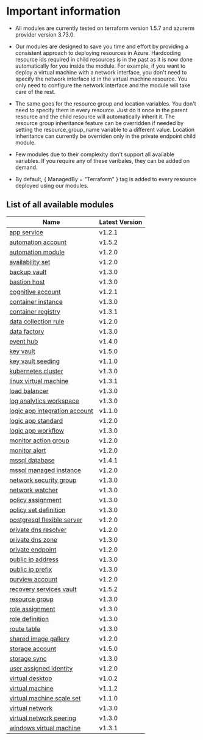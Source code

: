 # Important information
* All modules are currently tested on terraform version 1.5.7 and azurerm provider version 3.73.0.

* Our modules are designed to save you time and effort by providing a consistent approach to deploying resources in Azure. Hardcoding resource ids required in child resources is in the past as it is now done automatically for you inside the module. For example, if you want to deploy a virtual machine with a network interface, you don't need to specify the network interface id in the virtual machine resource. You only need to configure the network interface and the module will take care of the rest.

* The same goes for the resource group and location variables. You don't need to specify them in every resource. Just do it once in the parent resource and the child resource will automatically inherit it. The resource group inheritance feature can be overridden if needed by setting the resource_group_name variable to a different value. Location inheritance can currently be overriden only in the private endpoint child module.

* Few modules due to their complexity don't support all available variables. If you require any of these varibales, they can be added on demand.

* By default, { ManagedBy = "Terraform" } tag is added to every resource deployed using our modules.

## List of all available modules


| Name | Latest Version |
| ---- | -------------- |
| [app service](./app-service/README.md) | v1.2.1 |
| [automation account](./automation-account/README.md) | v1.5.2 |
| [automation module](./automation-module/README.md) | v1.2.0 |
| [availability set](./availability-set/README.md) | v1.2.0 |
| [backup vault](./backup-vault/README.md) | v1.3.0 |
| [bastion host](./bastion-host/README.md) | v1.3.0 |
| [cognitive account](./cognitive-account/README.md) | v1.2.1 |
| [container instance](./container-instance/README.md) | v1.3.0 |
| [container registry](./container-registry/README.md) | v1.3.1 |
| [data collection rule](./data-collection-rule/README.md) | v1.2.0 |
| [data factory](./data-factory/README.md) | v1.3.0 |
| [event hub](./event-hub/README.md) | v1.4.0 |
| [key vault](./key-vault/README.md) | v1.5.0 |
| [key vault seeding](./key-vault-seeding/README.md) | v1.1.0 |
| [kubernetes cluster](./kubernetes-cluster/README.md) | v1.3.0 |
| [linux virtual machine](./linux-virtual-machine/README.md) | v1.3.1 |
| [load balancer](./load-balancer/README.md) | v1.3.0 |
| [log analytics workspace](./log-analytics-workspace/README.md) | v1.3.0 |
| [logic app integration account](./logic-app-integration-account/README.md) | v1.1.0 |
| [logic app standard](./logic-app-standard/README.md) | v1.2.0 |
| [logic app workflow](./logic-app-workflow/README.md) | v1.3.0 |
| [monitor action group](./monitor-action-group/README.md) | v1.2.0 |
| [monitor alert](./monitor-alert/README.md) | v1.2.0 |
| [mssql database](./mssql-database/README.md) | v1.4.1 |
| [mssql managed instance](./mssql-managed-instance/README.md) | v1.2.0 |
| [network security group](./network-security-group/README.md) | v1.3.0 |
| [network watcher](./network-watcher/README.md) | v1.3.0 |
| [policy assignment](./policy-assignment/README.md) | v1.3.0 |
| [policy set definition](./policy-set-definition/README.md) | v1.3.0 |
| [postgresql flexible server](./postgresql-flexible-server/README.md) | v1.2.0 |
| [private dns resolver](./private-dns-resolver/README.md) | v1.2.0 |
| [private dns zone](./private-dns-zone/README.md) | v1.3.0 |
| [private endpoint](./private-endpoint/README.md) | v1.2.0 |
| [public ip address](./public-ip-address/README.md) | v1.3.0 |
| [public ip prefix](./public-ip-prefix/README.md) | v1.3.0 |
| [purview account](./purview-account/README.md) | v1.2.0 |
| [recovery services vault](./recovery-services-vault/README.md) | v1.5.2 |
| [resource group](./resource-group/README.md) | v1.3.0 |
| [role assignment](./role-assignment/README.md) | v1.3.0 |
| [role definition](./role-definition/README.md) | v1.3.0 |
| [route table](./route-table/README.md) | v1.3.0 |
| [shared image gallery](./shared-image-gallery/README.md) | v1.2.0 |
| [storage account](./storage-account/README.md) | v1.5.0 |
| [storage sync](./storage-sync/README.md) | v1.3.0 |
| [user assigned identity](./user-assigned-identity/README.md) | v1.2.0 |
| [virtual desktop](./virtual-desktop/README.md) | v1.0.2 |
| [virtual machine](./virtual-machine/README.md) | v1.1.2 |
| [virtual machine scale set](./virtual-machine-scale-set/README.md) | v1.1.0 |
| [virtual network](./virtual-network/README.md) | v1.3.0 |
| [virtual network peering](./virtual-network-peering/README.md) | v1.3.0 |
| [windows virtual machine](./windows-virtual-machine/README.md) | v1.3.1 |
